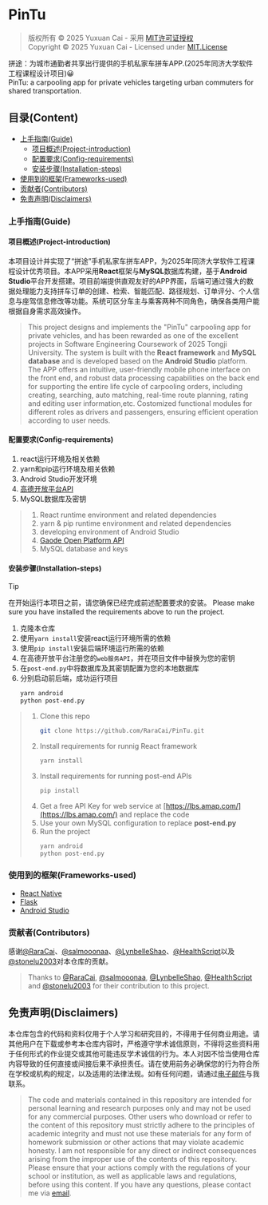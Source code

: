 # PinTu
> 版权所有 © 2025 Yuxuan Cai - 采用 [MIT许可证授权](LICENSE)  
> Copyright © 2025 Yuxuan Cai - Licensed under [MIT.License](LICENSE)  

拼途：为城市通勤者共享出行提供的手机私家车拼车APP.(2025年同济大学软件工程课程设计项目)😀  
PinTu: a carpooling app for private vehicles targeting urban commuters for shared transportation.

## 目录(Content)
- [上手指南(Guide)](#上手指南(Guide))
   - [项目概述(Project-introduction)](#项目概述(Project-introduction))
   - [配置要求(Config-requirements)](#配置要求(Config-requirements))
   - [安装步骤(Installation-steps)](#安装步骤(Installation-steps))
- [使用到的框架(Frameworks-used)](#使用到的框架(Frameworks-used))
- [贡献者(Contributors)](#贡献者(Contributors))
- [免责声明(Disclaimers)](#免责声明(Disclaimers))

### 上手指南(Guide)

#### 项目概述(Project-introduction)
本项目设计并实现了“拼途”手机私家车拼车APP，为2025年同济大学软件工程课程设计优秀项目。本APP采用**React**框架与**MySQL**数据库构建，基于**Android Studio**平台开发搭建。项目前端提供直观友好的APP界面，后端可通过强大的数据处理能力支持拼车订单的创建、检索、智能匹配、路径规划、订单评分、个人信息与座驾信息修改等功能。系统可区分车主与乘客两种不同角色，确保各类用户能根据自身需求高效操作。
> This project designs and implements the "PinTu" carpooling app for private vehicles, and has been rewarded as one of the excellent projects in Software Engineering Coursework of 2025 Tongji University. The system is built with the **React framework** and **MySQL database** and is developed based on the **Android Studio** platform. The APP offers an intuitive, user-friendly mobile phone interface on the front end, and robust data processing capabilities on the back end for supporting the entire life cycle of carpooling orders, including creating, searching, auto matching, real-time route planning, rating and editing user information,etc. Costomized functional modules for different roles as drivers and passengers, ensuring efficient operation according to user needs.

#### 配置要求(Config-requirements)
1. react运行环境及相关依赖
2. yarn和pip运行环境及相关依赖
3. Android Studio开发环境
4. [高德开放平台API](https://lbs.amap.com/)
5. MySQL数据库及密钥
> 1. React runtime environment and related dependencies
> 2. yarn & pip runtime environment and related dependencies
> 3. developing environment of Android Studio
> 4. [Gaode Open Platform API](https://lbs.amap.com/)
> 5. MySQL database and keys

#### 安装步骤(Installation-steps)
> [!TIP]
> 在开始运行本项目之前，请您确保已经完成前述配置要求的安装。
> Please make sure you have installed the requirements above to run the project.  
1. 克隆本仓库
2. 使用`yarn install`安装react运行环境所需的依赖
3. 使用`pip install`安装后端环境运行所需的依赖
4. 在高德开放平台注册您的`web服务API`，并在项目文件中替换为您的密钥
5. 在`post-end.py`中将数据库及其密钥配置为您的本地数据库
6. 分别启动前后端，成功运行项目
   ```sh
   yarn android
   python post-end.py
   ```

> 1. Clone this repo
>    ```sh
>    git clone https://github.com/RaraCai/PinTu.git
>    ```
> 2. Install requirements for runnig React framework
>    ```sh
>    yarn install
>    ```
> 3. Install requirements for running post-end APIs
>    ```sh
>    pip install
>    ```
> 4. Get a free API Key for web service at [https://lbs.amap.com/](https://lbs.amap.com/) and replace the code
> 5. Use your own MySQL configuration to replace **post-end.py**
> 6. Run the project
>     ```sh
>     yarn android
>     python post-end.py
>     ```

### 使用到的框架(Frameworks-used)
- [React Native](https://www.react-native.cn/)
- [Flask](https://dormousehole.readthedocs.io/en/latest/index.html)
- [Android Studio](https://developer.android.google.cn/)

### 贡献者(Contributors)
感谢[@RaraCai](https://github.com/RaraCai)、[@salmooonaa](https://github.com/salmooonaa)、[@LynbelleShao](https://github.com/LynbelleShao)、[@HealthScript](https://github.com/HealthScript)以及[@stonelu2003](https://github.com/stonelu2003)对本仓库的贡献。  
> Thanks to [@RaraCai](https://github.com/RaraCai), [@salmooonaa](https://github.com/salmooonaa), [@LynbelleShao](https://github.com/LynbelleShao), [@HealthScript](https://github.com/HealthScript) and [@stonelu2003](https://github.com/stonelu2003) for their contribution to this project.

## 免责声明(Disclaimers)
本仓库包含的代码和资料仅用于个人学习和研究目的，不得用于任何商业用途。请其他用户在下载或参考本仓库内容时，严格遵守学术诚信原则，不得将这些资料用于任何形式的作业提交或其他可能违反学术诚信的行为。本人对因不恰当使用仓库内容导致的任何直接或间接后果不承担责任。请在使用前务必确保您的行为符合所在学校或机构的规定，以及适用的法律法规。如有任何问题，请通过[电子邮件](mailto:cyx_yuxuan@outlook.com)与我联系。
> The code and materials contained in this repository are intended for personal learning and research purposes only and may not be used for any commercial purposes. Other users who download or refer to the content of this repository must strictly adhere to the principles of academic integrity and must not use these materials for any form of homework submission or other actions that may violate academic honesty. I am not responsible for any direct or indirect consequences arising from the improper use of the contents of this repository. Please ensure that your actions comply with the regulations of your school or institution, as well as applicable laws and regulations, before using this content. If you have any questions, please contact me via [email](mailto:cyx_yuxuan@outlook.com).

